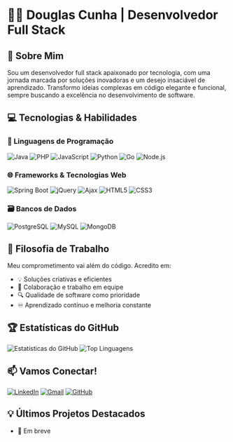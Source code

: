 # 👨‍💻 Douglas Cunha | Desenvolvedor Full Stack
## 🚀 Sobre Mim
Sou um desenvolvedor full stack apaixonado por tecnologia, com uma jornada marcada por soluções inovadoras e um desejo insaciável de aprendizado. Transformo ideias complexas em código elegante e funcional, sempre buscando a excelência no desenvolvimento de software.

## 💻 Tecnologias & Habilidades

### 🔧 Linguagens de Programação
![Java](https://img.shields.io/badge/Java-ED8B00?style=for-the-badge&logo=java&logoColor=white)
![PHP](https://img.shields.io/badge/PHP-777BB4?style=for-the-badge&logo=php&logoColor=white)
![JavaScript](https://img.shields.io/badge/JavaScript-F7DF1E?style=for-the-badge&logo=javascript&logoColor=black)
![Python](https://img.shields.io/badge/Python-14354C?style=for-the-badge&logo=python&logoColor=white)
![Go](https://img.shields.io/badge/Go-00ADD8?style=for-the-badge&logo=go&logoColor=white)
![Node.js](https://img.shields.io/badge/Node.js-43853D?style=for-the-badge&logo=node.js&logoColor=white)

### 🌐 Frameworks & Tecnologias Web
![Spring Boot](https://img.shields.io/badge/Spring_Boot-F2F4F9?style=for-the-badge&logo=spring-boot)
![jQuery](https://img.shields.io/badge/jQuery-0769AD?style=for-the-badge&logo=jquery&logoColor=white)
![Ajax](https://img.shields.io/badge/Ajax-1F6B75?style=for-the-badge&logo=ajax&logoColor=white)
![HTML5](https://img.shields.io/badge/HTML5-E34F26?style=for-the-badge&logo=html5&logoColor=white)
![CSS3](https://img.shields.io/badge/CSS3-1572B6?style=for-the-badge&logo=css3&logoColor=white)

### 🗃️ Bancos de Dados
![PostgreSQL](https://img.shields.io/badge/PostgreSQL-316192?style=for-the-badge&logo=postgresql&logoColor=white)
![MySQL](https://img.shields.io/badge/MySQL-00000F?style=for-the-badge&logo=mysql&logoColor=white)
![MongoDB](https://img.shields.io/badge/MongoDB-4EA94B?style=for-the-badge&logo=mongodb&logoColor=white)

## 🌱 Filosofia de Trabalho
Meu comprometimento vai além do código. Acredito em:
- 💡 Soluções criativas e eficientes
- 🤝 Colaboração e trabalho em equipe
- 🔍 Qualidade de software como prioridade
- ♾️ Aprendizado contínuo e melhoria constante

## 🏆 Estatísticas do GitHub
![Estatísticas do GitHub](https://github-readme-stats.vercel.app/api?username=kagelogic&show_icons=true&theme=radical)
![Top Linguagens](https://github-readme-stats.vercel.app/api/top-langs/?username=kagelogic&layout=compact&theme=radical)

## 📫 Vamos Conectar!
[![LinkedIn](https://img.shields.io/badge/LinkedIn-0077B5?style=for-the-badge&logo=linkedin&logoColor=white)](https://www.linkedin.com/in/dougcunha/)
[![Gmail](https://img.shields.io/badge/Gmail-D14836?style=for-the-badge&logo=gmail&logoColor=white)](mailto:contact.dougcunha@gmail.com)
[![GitHub](https://img.shields.io/badge/GitHub-100000?style=for-the-badge&logo=github&logoColor=white)](https://github.com/kagelogic)

## 💡 Últimos Projetos Destacados
- 🚧 Em breve
